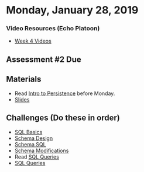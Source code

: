 Monday, January 28, 2019
====================
### Video Resources (Echo Platoon)
- [Week 4 Videos](https://www.youtube.com/watch?v=ra2IXfFlZK8&list=PLu0CiQ7bzwERLJOhwkQA9vQKpsw_McWCb)

## Assessment #2 Due

## Materials 
* Read [Intro to Persistence](readings/persistence-intro.md) before Monday.
* [Slides](https://docs.google.com/a/natedelage.com/presentation/d/1834tfN6g9gvl2t0JDQY2RPMCIAnvN08Wrd-bO-usruQ/edit?usp=sharing)

## Challenges (Do these in order)
* [SQL Basics](https://github.com/hotelplatoon/sql-basics)
* [Schema Design](https://github.com/hotelplatoon/schema-design)
* [Schema SQL](https://github.com/hotelplatoon/schema-sql)
* [Schema Modifications](https://github.com/hotelplatoon/schema-modifications)
* Read [SQL Queries](readings/sql-queries.md)
* [SQL Queries](https://github.com/hotelplatoon/sql-queries)

